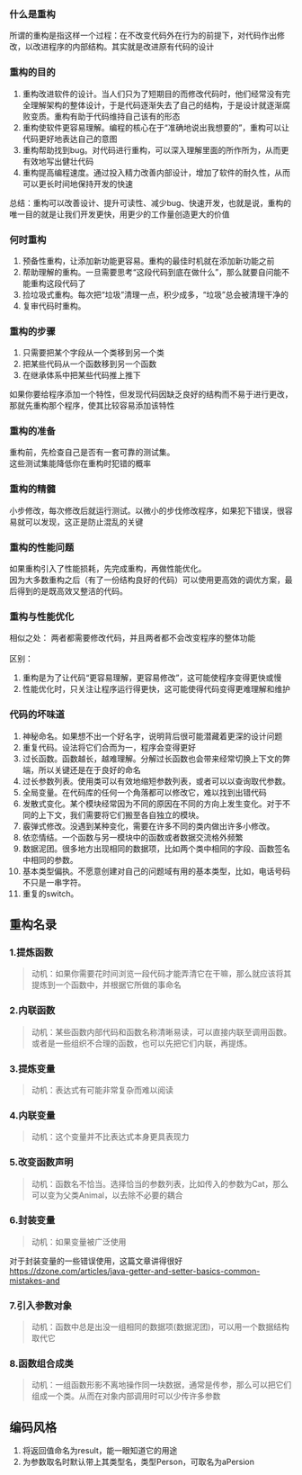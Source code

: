 ### 什么是重构
所谓的重构是指这样一个过程：在不改变代码外在行为的前提下，对代码作出修改，以改进程序的内部结构。其实就是改进原有代码的设计

### 重构的目的
1. 重构改进软件的设计。当人们只为了短期目的而修改代码时，他们经常没有完全理解架构的整体设计，于是代码逐渐失去了自己的结构，于是设计就逐渐腐败变质。重构有助于代码维持自己该有的形态
2. 重构使软件更容易理解。编程的核心在于“准确地说出我想要的”，重构可以让代码更好地表达自己的意图
3. 重构帮助找到bug。对代码进行重构，可以深入理解里面的所作所为，从而更有效地写出健壮代码
4. 重构提高编程速度。通过投入精力改善内部设计，增加了软件的耐久性，从而可以更长时间地保持开发的快速

总结：重构可以改善设计、提升可读性、减少bug、快速开发，也就是说，重构的唯一目的就是让我们开发更快，用更少的工作量创造更大的价值

### 何时重构
1. 预备性重构，让添加新功能更容易。重构的最佳时机就在添加新功能之前
2. 帮助理解的重构。一旦需要思考“这段代码到底在做什么”，那么就要自问能不能重构这段代码了
3. 捡垃圾式重构。每次把“垃圾”清理一点，积少成多，“垃圾”总会被清理干净的
4. 复审代码时重构。

### 重构的步骤
1. 只需要把某个字段从一个类移到另一个类
2. 把某些代码从一个函数移到另一个函数
3. 在继承体系中把某些代码推上推下

如果你要给程序添加一个特性，但发现代码因缺乏良好的结构而不易于进行更改，那就先重构那个程序，使其比较容易添加该特性

### 重构的准备
重构前，先检查自己是否有一套可靠的测试集。<br>
这些测试集能降低你在重构时犯错的概率

### 重构的精髓
小步修改，每次修改后就运行测试。以微小的步伐修改程序，如果犯下错误，很容易就可以发现，这正是防止混乱的关键<br>

### 重构的性能问题
如果重构引入了性能损耗，先完成重构，再做性能优化。<br>
因为大多数重构之后（有了一份结构良好的代码）可以使用更高效的调优方案，最后得到的是既高效又整洁的代码。

### 重构与性能优化
相似之处：
两者都需要修改代码，并且两者都不会改变程序的整体功能<br><br>
区别：
1. 重构是为了让代码“更容易理解，更容易修改”，这可能使程序变得更快或慢
2. 性能优化时，只关注让程序运行得更快，这可能使得代码变得更难理解和维护

### 代码的坏味道 
1. 神秘命名。如果想不出一个好名字，说明背后很可能潜藏着更深的设计问题
2. 重复代码。设法将它们合而为一，程序会变得更好
3. 过长函数。函数越长，越难理解。分解过长函数也会带来经常切换上下文的弊端，所以关键还是在于良好的命名
4. 过长参数列表。使用类可以有效地缩短参数列表，或者可以以查询取代参数。
5. 全局变量。在代码库的任何一个角落都可以修改它，难以找到出错代码
6. 发散式变化。某个模块经常因为不同的原因在不同的方向上发生变化。对于不同的上下文，我们需要将它们搬至各自独立的模块。
7. 霰弹式修改。没遇到某种变化，需要在许多不同的类内做出许多小修改。
8. 依恋情结。一个函数与另一模块中的函数或者数据交流格外频繁
9. 数据泥团。很多地方出现相同的数据项，比如两个类中相同的字段、函数签名中相同的参数。
10. 基本类型偏执。不愿意创建对自己的问题域有用的基本类型，比如，电话号码不只是一串字符。
11. 重复的switch。



## 重构名录
### 1.提炼函数
> 动机：如果你需要花时间浏览一段代码才能弄清它在干嘛，那么就应该将其提炼到一个函数中，并根据它所做的事命名

### 2.内联函数
> 动机：某些函数内部代码和函数名称清晰易读，可以直接内联至调用函数。或者是一些组织不合理的函数，也可以先把它们内联，再提炼。

### 3.提炼变量
> 动机：表达式有可能非常复杂而难以阅读

### 4.内联变量
> 动机：这个变量并不比表达式本身更具表现力

### 5.改变函数声明
> 动机：函数名不恰当。选择恰当的参数列表，比如传入的参数为Cat，那么可以变为父类Animal，以去除不必要的耦合

### 6.封装变量
> 动机：如果变量被广泛使用

对于封装变量的一些错误使用，这篇文章讲得很好
https://dzone.com/articles/java-getter-and-setter-basics-common-mistakes-and

### 7.引入参数对象
> 动机：函数中总是出没一组相同的数据项(数据泥团)，可以用一个数据结构取代它

### 8.函数组合成类
> 动机：一组函数形影不离地操作同一块数据，通常是传参，那么可以把它们组成一个类。从而在对象内部调用时可以少传许多参数


## 编码风格
1. 将返回值命名为result，能一眼知道它的用途
2. 为参数取名时默认带上其类型名，类型Person，可取名为aPersion



